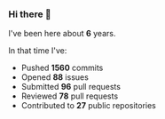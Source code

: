 ### Hi there 👋

I've been here about **6** years.

In that time I've:

- Pushed **1560** commits
- Opened **88** issues
- Submitted **96** pull requests
- Reviewed **78** pull requests
- Contributed to **27** public repositories

<!-- ![My scrobbles](https://lastfm-recently-played.vercel.app/api?user=dotdub) -->
